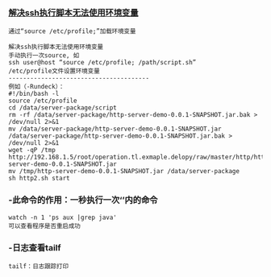 
### [解决ssh执行脚本无法使用环境变量](https://blog.csdn.net/u014449046/article/details/79979640)

```
通过“source /etc/profile;”加载环境变量

解决ssh执行脚本无法使用环境变量
手动执行一次source, 如 
ssh user@host “source /etc/profile; /path/script.sh” 
/etc/profile文件设置环境变量
---------------------------------------
例如（-Rundeck）：
#!/bin/bash -l
source /etc/profile
cd /data/server-package/script
rm -rf /data/server-package/http-server-demo-0.0.1-SNAPSHOT.jar.bak > /dev/null 2>&1 
mv /data/server-package/http-server-demo-0.0.1-SNAPSHOT.jar /data/server-package/http-server-demo-0.0.1-SNAPSHOT.jar.bak > /dev/null 2>&1 
wget -qP /tmp http://192.168.1.5/root/operation.tl.exmaple.delopy/raw/master/http/http-server-demo-0.0.1-SNAPSHOT.jar
mv /tmp/http-server-demo-0.0.1-SNAPSHOT.jar /data/server-package
sh http2.sh start
```

### -此命令的作用：一秒执行一次‘’内的命令

```
watch -n 1 'ps aux |grep java'
可以查看程序是否重启成功
```
### -日志查看tailf

```
tailf：日志跟踪打印
```